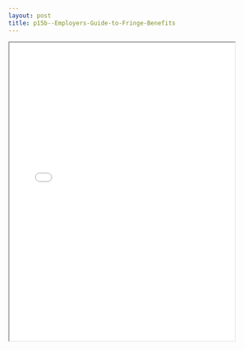 ```yaml
---
layout: post
title: p15b--Employers-Guide-to-Fringe-Benefits
---
```


<div class="pdf-container">
<iframe src="/ea/assets/pdfs/p15b--Employers-Guide-to-Fringe-Benefits.pdf" height="600" width="90%" allowFullScreen="true"></iframe>
</div>

